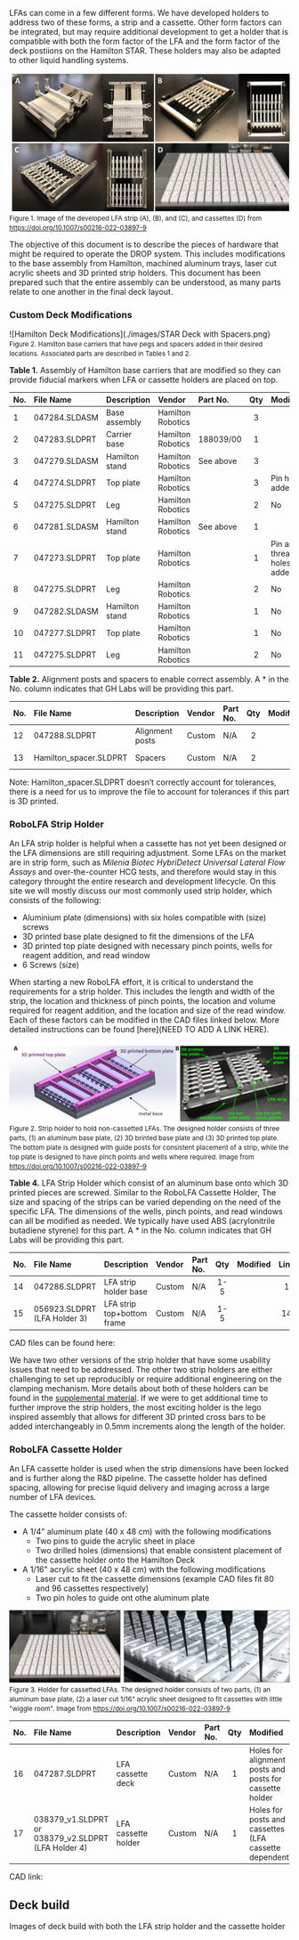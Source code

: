 LFAs can come in a few different forms. We have developed holders to address two of these forms, a strip and a cassette. Other form factors can be integrated, but may require additional development to get a holder that is compatible with both the form factor of the LFA and the form factor of the deck postiions on the Hamilton STAR. These holders may also be adapted to other liquid handling systems. 

![LFA Strip Holders](./images/LFA_strip_cassette_holders.png) <br>
<small>Figure 1. Image of the developed LFA strip (A), (B), and (C), and cassettes (D) from https://doi.org/10.1007/s00216-022-03897-9</small>

The objective of this document is to describe the pieces of hardware that might be required to operate the DROP system. This includes modifications to the base assembly from Hamilton, machined aluminum trays, laser cut acrylic sheets and 3D printed strip holders. This document has been prepared such that the entire assembly can be understood, as many parts relate to one another in the final deck layout.  

### Custom Deck Modifications

![Hamilton Deck Modifications](./images/STAR Deck with Spacers.png) <br>
<small>Figure 2. Hamilton base carriers that have pegs and spacers added in their desired locations.  Associated parts are described in Tables 1 and 2.</small>

**Table 1.** Assembly of Hamilton base carriers that are modified so they can provide fiducial markers when LFA or cassette holders are placed on top. 

| No.| File Name       | Description    | Vendor            | Part No. | Qty   | Modified | Link |
| :- | :-------------- | :------------- | :---------------- | :------- | :--: |:-------- |:---: |
| 1  | 047284.SLDASM   | Base assembly  | Hamilton Robotics |          | 3     |          |      |
| 2  | 047283.SLDPRT   | Carrier base   | Hamilton Robotics |188039/00 | 1     |          | 1    |
| 3  | 047279.SLDASM   | Hamilton stand | Hamilton Robotics |See above | 3     |          | 1    |
| 4  | 047274.SLDPRT   | Top plate      | Hamilton Robotics |          | 3     | Pin holes added | 3 |
| 5  | 047275.SLDPRT   | Leg            | Hamilton Robotics |          | 2     | No       | 3    |
| 6  | 047281.SLDASM   | Hamilton stand | Hamilton Robotics |See above | 1     |          | 1    |
| 7  | 047273.SLDPRT   | Top plate      | Hamilton Robotics |          | 1     | Pin and threaded holes added| 6 |
| 8  | 047275.SLDPRT   | Leg            | Hamilton Robotics |          | 2     | No       | 6    |
| 9  | 047282.SLDASM   | Hamilton stand | Hamilton Robotics |          | 1     | No       | 1    |
| 10 | 047277.SLDPRT   | Top plate      | Hamilton Robotics |          | 1     | No       | 9    |
| 11 | 047275.SLDPRT   | Leg            | Hamilton Robotics |          | 2     | No       | 9    |

**Table 2.** Alignment posts and spacers to enable correct assembly. A * in the No. column indicates that GH Labs will be providing this part.

| No.| File Name       | Description    | Vendor            | Part No. | Qty  | Modified | Link  |
| :- | :-------------- | :------------- | :---------------- | :------- | :--: |:-------- |:-----: |
| 12 | 047288.SLDPRT   | Alignment posts| Custom            | N/A      | 2    |          | 1 + 16 |
| 13 | Hamilton_spacer.SLDPRT | Spacers | Custom            | N/A      | 2    |          | 1 + 16 |

Note: Hamilton_spacer.SLDPRT doesn’t correctly account for tolerances, there is a need for us to improve the file to account for tolerances if this part is 3D printed.

### RoboLFA Strip Holder 
An LFA strip holder is helpful when a cassette has not yet been designed or the LFA dimensions are still requiring adjustment. Some LFAs on the market are in strip form, such as *Milenia Biotec HybriDetect Universal Lateral Flow Assays* and over-the-counter HCG tests, and therefore would stay in this category throught the entire research and development lifecycle. On this site we will mostly discuss our most commonly used strip holder, which consists of the following:

- Aluminium plate (dimensions) with six holes compatible with (size) screws  
- 3D printed base plate designed to fit the dimensions of the LFA  
- 3D printed top plate designed with necessary pinch points, wells for reagent addition, and read window   
- 6 Screws (size)

When starting a new RoboLFA effort, it is critical to understand the requirements for a strip holder. This includes the length and width of the strip, the location and thickness of pinch points, the location and volume required for reagent addition, and the location and size of the read window. Each of these factors can be modified in the CAD files linked below. More detailed instructions can be found [here](NEED TO ADD A LINK HERE). 

![LFA Strip Holders](./images/LFA_strip_holder.png) <br>
<small>Figure 2. Strip holder to hold non-cassetted LFAs. The designed holder consists of three parts, (1) an aluminum base plate, (2) 3D brinted base plate and (3) 3D printed top plate. The bottom plate is designed with guide posts for consistent placement of a strip, while the top plate is designed to have pinch points and wells where required. Image from https://doi.org/10.1007/s00216-022-03897-9</small>

**Table 4.** LFA Strip Holder which consist of an aluminum base onto which 3D printed pieces are screwed. Similar to the RoboLFA Cassette Holder, The size and spacing of the strips can be varied depending on the need of the specific LFA. The dimensions of the wells, pinch points, and read windows can all be modified as needed. We typically have used ABS (acrylonitrile butadiene styrene) for this part. A * in the No. column indicates that GH Labs will be providing this part.

| No.| File Name       | Description    | Vendor            | Part No. | Qty  | Modified | Link  |
| :- | :-------------- | :------------- | :---------------- | :------- | :--: |:-------- |:-----: |
| 14 | 047286.SLDPRT   | LFA strip holder base | Custom            | N/A      | 1-5  |          | 1 |
| 15 | 056923.SLDPRT (LFA Holder 3)| LFA strip top+bottom frame|Custom|N/A    | 1-5  |          | 14|

CAD files can be found here: 

We have two other versions of the strip holder that have some usability issues that need to be addressed. The other two strip holders are either challenging to set up reproducibly or require additional engineering on the clamping mechanism. More details about both of these holders can be found in the [supplemental material](https://doi.org/10.1007/s00216-022-03897-9). 
If we were to get additional time to further improve the strip holders, the most exciting holder is the lego inspired assembly that allows for different 3D printed cross bars to be added interchangeably in 0.5mm increments along the length of the holder. 

### RoboLFA Cassette Holder
An LFA cassette holder is used when the strip dimensions have been locked and is further along the R&D pipeline. The cassette holder has defined spacing, allowing for precise liquid delivery and imaging across a large number of LFA devices.  

The cassette holder consists of:  

+ A 1/4" aluminum plate (40 x 48 cm) with the following modifications  
    - Two pins to guide the acrylic sheet in place  
    - Two drilled holes (dimensions) that enable consistent placement of the cassette holder onto the Hamilton Deck  
+ A 1/16" acrylic sheet (40 x 48 cm) with the following modifications
    - Laser cut to fit the cassette dimensions (example CAD files fit 80 and 96 cassettes respectively)
    - Two pin holes to guide ont othe aluminum plate 

![LFA Cassette Holders](./images/LFA_cassette_holder.png) <br>
<small>Figure 3. Holder for cassetted LFAs. The designed holder consists of two parts, (1) an aluminum base plate, (2) a laser cut 1/16" acrylic sheet designed to fit cassettes with little "wiggle room".  Image from https://doi.org/10.1007/s00216-022-03897-9</small>

| No.| File Name       | Description    | Vendor            | Part No. | Qty  | Modified | Link  |
| :- | :-------------- | :------------- | :---------------- | :------- | :--: |:-------- |:-----: |
| 16 | 047287.SLDPRT   | LFA cassette deck| Custom            | N/A      | 1    |Holes for alignment posts and posts for cassette holder| 12 + 13 |
| 17 | 038379_v1.SLDPRT or  038379_v2.SLDPRT (LFA Holder 4) | LFA cassette holder | Custom            | N/A      | 1    |Holes for posts and cassettes (LFA cassette dependent)| 16 |

CAD link:

## Deck build 


Images of deck build with both the LFA strip holder and the cassette holder 